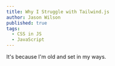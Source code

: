```yaml
---
title: Why I Struggle with Tailwind.js
author: Jason Wilson
published: true
tags:
  - CSS in JS
  - JavaScript
---
```


It's because I'm old and set in my ways.
